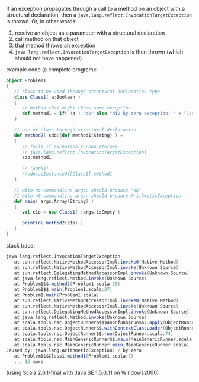 If an exception propagates through a call to a method on an object with a
structural declaration, then a `java.lang.reflect.InvocationTargetException` is
thrown. Or, in other words:

 1. receive an object as a parameter with a structural declaration
 2. call method on that object
 3. that method throws an exception
 4. `java.lang.reflect.InvocationTargetException` is then thrown (which should not have happened)

example code (a complete program):

```scala
object Problem1
{
   // class to be used through structural declaration type
   class Class1( a:Boolean )
   {
      // method that might throw some exception
      def method1 = if( !a ) "ok" else "div by zero exception: " + (1/0)   // 7
   }

   // use of class through structural declaration
   def method2( sdo:{def method1:String} ) =
   {
      // fails if exception thrown (throws
      // java.lang.reflect.InvocationTargetException)
      sdo.method1                                                          // 15

      // (works)
      //sdo.asInstanceOf[Class1].method1
   }

   // with no commandline args: should produce "ok"
   // with >0 commandline args: should produce ArithmeticException
   def main( args:Array[String] )
   {
      val c1o = new Class1( !args.isEmpty )

      println( method2(c1o) )                                              // 27
   }
}
```

stack trace:

```scala
java.lang.reflect.InvocationTargetException
   at sun.reflect.NativeMethodAccessorImpl.invoke0(Native Method)
   at sun.reflect.NativeMethodAccessorImpl.invoke(Unknown Source)
   at sun.reflect.DelegatingMethodAccessorImpl.invoke(Unknown Source)
   at java.lang.reflect.Method.invoke(Unknown Source)
   at Problem1$$.method2(Problem1.scala:15)
   at Problem1$$.main(Problem1.scala:27)
   at Problem1.main(Problem1.scala)
   at sun.reflect.NativeMethodAccessorImpl.invoke0(Native Method)
   at sun.reflect.NativeMethodAccessorImpl.invoke(Unknown Source)
   at sun.reflect.DelegatingMethodAccessorImpl.invoke(Unknown Source)
   at java.lang.reflect.Method.invoke(Unknown Source)
   at scala.tools.nsc.ObjectRunner$$$$anonfun$$run$$1.apply(ObjectRunner.scala:75)
   at scala.tools.nsc.ObjectRunner$$.withContextClassLoader(ObjectRunner.scala:49)
   at scala.tools.nsc.ObjectRunner$$.run(ObjectRunner.scala:74)
   at scala.tools.nsc.MainGenericRunner$$.main(MainGenericRunner.scala:161)
   at scala.tools.nsc.MainGenericRunner.main(MainGenericRunner.scala)
Caused by: java.lang.ArithmeticException: / by zero
   at Problem1$$Class1.method1(Problem1.scala:7)
   ... 16 more
```

(using Scala 2.6.1-final with Java SE 1.5.0_11 on Windows2000)
